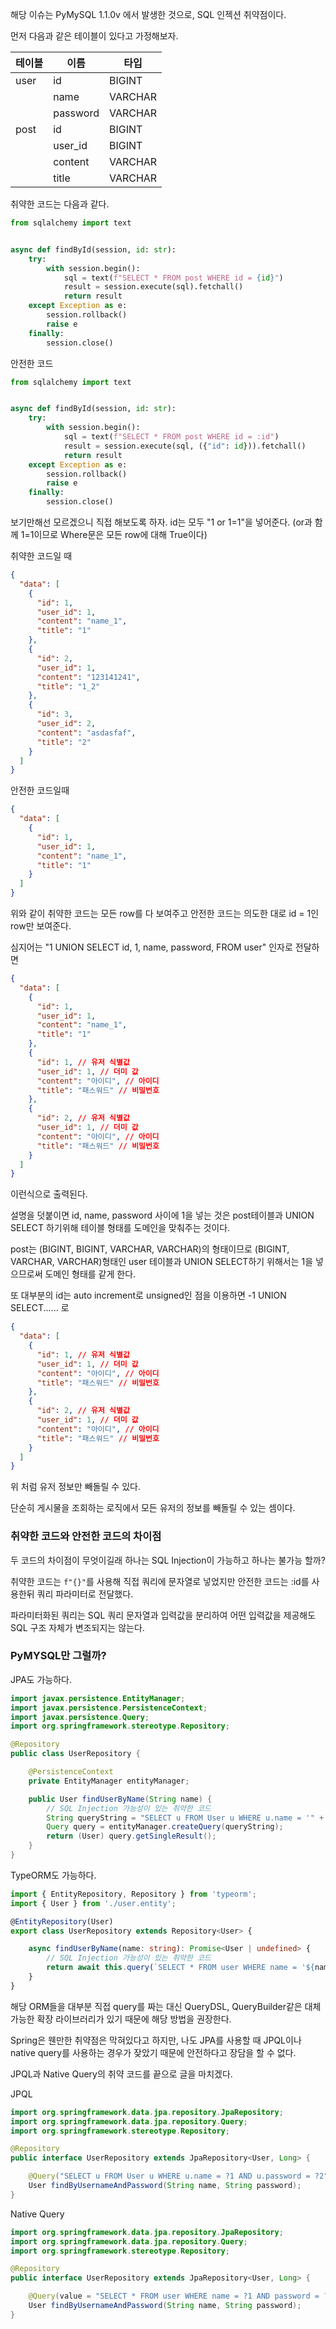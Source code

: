 해당 이슈는 PyMySQL 1.1.0v 에서 발생한 것으로, SQL 인젝션 취약점이다.

먼저 다음과 같은 테이블이 있다고 가정해보자.

| 테이블  | 이름       | 타입      |
| ---- | -------- | ------- |
| user | id       | BIGINT  |
|      | name     | VARCHAR |
|      | password | VARCHAR |
| post | id       | BIGINT  |
|      | user_id  | BIGINT  |
|      | content  | VARCHAR |
|      | title    | VARCHAR |


취약한 코드는 다음과 같다.
```python
from sqlalchemy import text


async def findById(session, id: str):  
    try:  
        with session.begin():  
            sql = text(f"SELECT * FROM post WHERE id = {id}")  
            result = session.execute(sql).fetchall()   
            return result
    except Exception as e:  
        session.rollback()  
        raise e  
    finally:  
        session.close()
```

안전한 코드
```python
from sqlalchemy import text


async def findById(session, id: str):  
    try:  
        with session.begin():  
            sql = text(f"SELECT * FROM post WHERE id = :id")  
            result = session.execute(sql, ({"id": id})).fetchall()   
            return result
    except Exception as e:  
        session.rollback()  
        raise e  
    finally:  
        session.close()
```

보기만해선 모르겠으니 직접 해보도록 하자.
id는 모두 "1 or 1=1"을 넣어준다. (or과 함께 1=1이므로 Where문은 모든 row에 대해 True이다)

취약한 코드일 때
```json
{
  "data": [
    {
      "id": 1,
      "user_id": 1,
      "content": "name_1",
      "title": "1"
	},
    {
      "id": 2,
      "user_id": 1,
      "content": "123141241",
      "title": "1_2"
    },
	{
	  "id": 3,
	  "user_id": 2,
      "content": "asdasfaf",
      "title": "2"
	}
  ]
}
```

안전한 코드일때
```json
{
  "data": [
    {
      "id": 1,
      "user_id": 1,
      "content": "name_1",
      "title": "1"
	}
  ]
}
```
위와 같이 취약한 코드는 모든 row를 다 보여주고 안전한 코드는 의도한 대로 id = 1인 row만 보여준다.

심지어는 "1 UNION SELECT id, 1, name, password, FROM user" 인자로 전달하면
```json
{
  "data": [
    {
      "id": 1,
      "user_id": 1,
      "content": "name_1",
      "title": "1"
	},
	{
	  "id": 1, // 유저 식별값
	  "user_id": 1, // 더미 값
	  "content": "아이디", // 아이디
	  "title": "패스워드" // 비밀번호
	},
	{
	  "id": 2, // 유저 식별값
	  "user_id": 1, // 더미 값
	  "content": "아이디", // 아이디
	  "title": "패스워드" // 비밀번호
	}
  ]
}
```
이런식으로 출력된다.

설명을 덧붙이면 id, name, password 사이에  1을 넣는 것은 post테이블과 UNION SELECT 하기위해
테이블 형태를 도메인을 맞춰주는 것이다.

post는 (BIGINT, BIGINT, VARCHAR, VARCHAR)의 형태이므로 (BIGINT, VARCHAR, VARCHAR)형태인
user 테이블과 UNION SELECT하기 위해서는 1을 넣으므로써 도메인 형태를 같게 한다.

또 대부분의 id는 auto increment로 unsigned인 점을 이용하면 -1 UNION SELECT...... 로
```json
{
  "data": [
	{
	  "id": 1, // 유저 식별값
	  "user_id": 1, // 더미 값
	  "content": "아이디", // 아이디
	  "title": "패스워드" // 비밀번호
	},
	{
	  "id": 2, // 유저 식별값
	  "user_id": 1, // 더미 값
	  "content": "아이디", // 아이디
	  "title": "패스워드" // 비밀번호
	}
  ]
}
```
위 처럼 유저 정보만 빼돌릴 수 있다.

단순히 게시물을 조회하는 로직에서 모든 유저의 정보를 빼돌릴 수 있는 셈이다.

### 취약한 코드와 안전한 코드의 차이점
두 코드의 차이점이 무엇이길래 하나는 SQL Injection이 가능하고 하나는 불가능 할까?

취약한 코드는 `f"{}"`를 사용해 직접 쿼리에 문자열로 넣었지만
안전한 코드는 :id를 사용한뒤 쿼리 파라미터로 전달했다.

파라미터화된 쿼리는 SQL 쿼리 문자열과 입력값을 분리하여 어떤 입력값을 제공해도 SQL 구조 자체가 변조되지는 않는다.

### PyMYSQL만 그럴까?

JPA도 가능하다.
```java
import javax.persistence.EntityManager;
import javax.persistence.PersistenceContext;
import javax.persistence.Query;
import org.springframework.stereotype.Repository;

@Repository
public class UserRepository {

    @PersistenceContext
    private EntityManager entityManager;

    public User findUserByName(String name) {
        // SQL Injection 가능성이 있는 취약한 코드
        String queryString = "SELECT u FROM User u WHERE u.name = '" + name + "'";
        Query query = entityManager.createQuery(queryString);
        return (User) query.getSingleResult();
    }
}
```

TypeORM도 가능하다.
```typescript
import { EntityRepository, Repository } from 'typeorm';
import { User } from './user.entity';

@EntityRepository(User)
export class UserRepository extends Repository<User> {

    async findUserByName(name: string): Promise<User | undefined> {
        // SQL Injection 가능성이 있는 취약한 코드
        return await this.query(`SELECT * FROM user WHERE name = '${name}'`);
    }
}
```

해당 ORM들을 대부분 직접 query를 짜는 대신 QueryDSL, QueryBuilder같은 대체 가능한 확장 라이브러리가 있기 때문에 해당 방법을 권장한다.

Spring은 웬만한 취약점은 막혀있다고 하지만, 나도 JPA를 사용할 때 JPQL이나 native query를 사용하는 
경우가 잦았기 때문에 안전하다고 장담을 할 수 없다.

JPQL과 Native Query의 취약 코드를 끝으로 글을 마치겠다.

JPQL
```java
import org.springframework.data.jpa.repository.JpaRepository;
import org.springframework.data.jpa.repository.Query;
import org.springframework.stereotype.Repository;

@Repository
public interface UserRepository extends JpaRepository<User, Long> {

    @Query("SELECT u FROM User u WHERE u.name = ?1 AND u.password = ?2")
    User findByUsernameAndPassword(String name, String password);
}

```
Native Query
```java
import org.springframework.data.jpa.repository.JpaRepository;
import org.springframework.data.jpa.repository.Query;
import org.springframework.stereotype.Repository;

@Repository
public interface UserRepository extends JpaRepository<User, Long> {

    @Query(value = "SELECT * FROM user WHERE name = ?1 AND password = ?2", nativeQuery = true)
    User findByUsernameAndPassword(String name, String password);
}
```